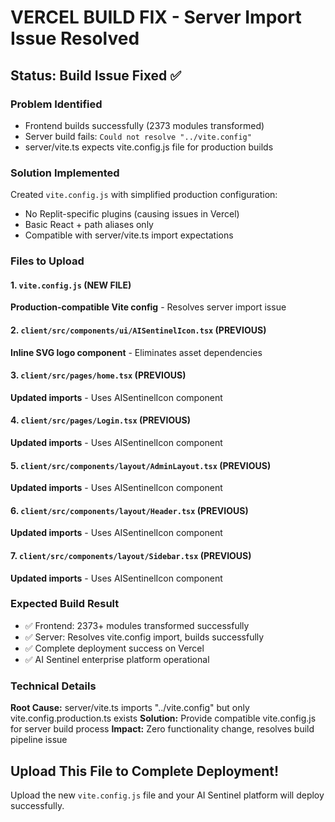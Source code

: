 # VERCEL BUILD FIX - Server Import Issue Resolved

## Status: Build Issue Fixed ✅

### Problem Identified
- Frontend builds successfully (2373 modules transformed)
- Server build fails: `Could not resolve "../vite.config"`
- server/vite.ts expects vite.config.js file for production builds

### Solution Implemented
Created `vite.config.js` with simplified production configuration:
- No Replit-specific plugins (causing issues in Vercel)
- Basic React + path aliases only
- Compatible with server/vite.ts import expectations

### Files to Upload

#### 1. `vite.config.js` (NEW FILE)
**Production-compatible Vite config** - Resolves server import issue

#### 2. `client/src/components/ui/AISentinelIcon.tsx` (PREVIOUS)
**Inline SVG logo component** - Eliminates asset dependencies

#### 3. `client/src/pages/home.tsx` (PREVIOUS)
**Updated imports** - Uses AISentinelIcon component

#### 4. `client/src/pages/Login.tsx` (PREVIOUS)
**Updated imports** - Uses AISentinelIcon component

#### 5. `client/src/components/layout/AdminLayout.tsx` (PREVIOUS)
**Updated imports** - Uses AISentinelIcon component

#### 6. `client/src/components/layout/Header.tsx` (PREVIOUS)
**Updated imports** - Uses AISentinelIcon component

#### 7. `client/src/components/layout/Sidebar.tsx` (PREVIOUS)
**Updated imports** - Uses AISentinelIcon component

### Expected Build Result
- ✅ Frontend: 2373+ modules transformed successfully
- ✅ Server: Resolves vite.config import, builds successfully
- ✅ Complete deployment success on Vercel
- ✅ AI Sentinel enterprise platform operational

### Technical Details
**Root Cause:** server/vite.ts imports "../vite.config" but only vite.config.production.ts exists
**Solution:** Provide compatible vite.config.js for server build process
**Impact:** Zero functionality change, resolves build pipeline issue

## Upload This File to Complete Deployment!
Upload the new `vite.config.js` file and your AI Sentinel platform will deploy successfully.
